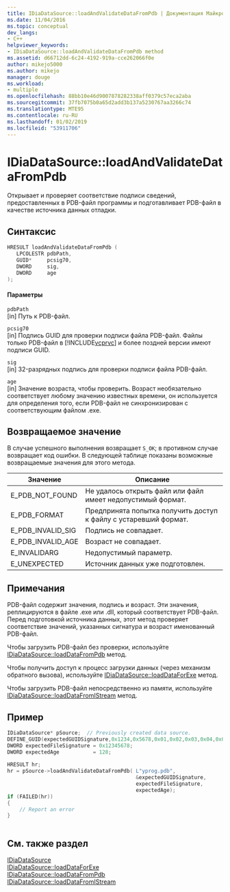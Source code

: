 ```yaml
---
title: IDiaDataSource::loadAndValidateDataFromPdb | Документация Майкрософт
ms.date: 11/04/2016
ms.topic: conceptual
dev_langs:
- C++
helpviewer_keywords:
- IDiaDataSource::loadAndValidateDataFromPdb method
ms.assetid: d66712dd-6c24-4192-919a-cce262066f0e
author: mikejo5000
ms.author: mikejo
manager: douge
ms.workload:
- multiple
ms.openlocfilehash: 88bb10e46d9007878282338aff0379c57eca2aba
ms.sourcegitcommit: 37fb7075b0a65d2add3b137a5230767aa3266c74
ms.translationtype: MTE95
ms.contentlocale: ru-RU
ms.lasthandoff: 01/02/2019
ms.locfileid: "53911706"
---
```

# <a name="idiadatasourceloadandvalidatedatafrompdb"></a>IDiaDataSource::loadAndValidateDataFromPdb
Открывает и проверяет соответствие подписи сведений, предоставленных в PDB-файл программы и подготавливает PDB-файл в качестве источника данных отладки.  
  
## <a name="syntax"></a>Синтаксис  
  
```C++  
HRESULT loadAndValidateDataFromPdb (   
   LPCOLESTR pdbPath,  
   GUID*     pcsig70,  
   DWORD     sig,  
   DWORD     age  
);  
```  
  
#### <a name="parameters"></a>Параметры  
 `pdbPath`  
 [in] Путь к PDB-файл.  
  
 `pcsig70`  
 [in] Подпись GUID для проверки подписи файла PDB-файл. Файлы только PDB-файл в [!INCLUDE[vcprvc](../../code-quality/includes/vcprvc_md.md)] и более поздней версии имеют подписи GUID.  
  
 `sig`  
 [in] 32-разрядных подпись для проверки подписи файла PDB-файл.  
  
 `age`  
 [in] Значение возраста, чтобы проверить. Возраст необязательно соответствует любому значению известных времени, он используется для определения того, если PDB-файл не синхронизирован с соответствующим файлом .exe.  
  
## <a name="return-value"></a>Возвращаемое значение  
 В случае успешного выполнения возвращает `S_OK`; в противном случае возвращает код ошибки. В следующей таблице показаны возможные возвращаемые значения для этого метода.  
  
|Значение|Описание|  
|-----------|-----------------|  
|E_PDB_NOT_FOUND|Не удалось открыть файл или файл имеет недопустимый формат.|  
|E_PDB_FORMAT|Предпринята попытка получить доступ к файлу с устаревший формат.|  
|E_PDB_INVALID_SIG|Подпись не совпадает.|  
|E_PDB_INVALID_AGE|Возраст не совпадает.|  
|E_INVALIDARG|Недопустимый параметр.|  
|E_UNEXPECTED|Источник данных уже подготовлен.|  
  
## <a name="remarks"></a>Примечания  
 PDB-файл содержит значения, подпись и возраст. Эти значения, реплицируются в файле .exe или .dll, который соответствует PDB-файл. Перед подготовкой источника данных, этот метод проверяет соответствие значений, указанных сигнатура и возраст именованный PDB-файл.  
  
 Чтобы загрузить PDB-файл без проверки, используйте [IDiaDataSource::loadDataFromPdb](../../debugger/debug-interface-access/idiadatasource-loaddatafrompdb.md) метод.  
  
 Чтобы получить доступ к процесс загрузки данных (через механизм обратного вызова), используйте [IDiaDataSource::loadDataForExe](../../debugger/debug-interface-access/idiadatasource-loaddataforexe.md) метод.  
  
 Чтобы загрузить PDB-файл непосредственно из памяти, используйте [IDiaDataSource::loadDataFromIStream](../../debugger/debug-interface-access/idiadatasource-loaddatafromistream.md) метод.  
  
## <a name="example"></a>Пример  
  
```C++  
IDiaDataSource* pSource;  // Previously created data source.  
DEFINE_GUID(expectedGUIDSignature,0x1234,0x5678,0x01,0x02,0x03,0x04,0x05,0x06,0x07,0x08);  
DWORD expectedFileSignature = 0x12345678;  
DWORD expectedAge           = 128;  
  
HRESULT hr;  
hr = pSource->loadAndValidateDataFromPdb( L"yprog.pdb",  
                                          &expectedGUIDSignature,  
                                          expectedFileSignature,  
                                          expectedAge);  
if (FAILED(hr))  
{  
    // Report an error  
}  
  
```  
  
## <a name="see-also"></a>См. также раздел  
 [IDiaDataSource](../../debugger/debug-interface-access/idiadatasource.md)   
 [IDiaDataSource::loadDataForExe](../../debugger/debug-interface-access/idiadatasource-loaddataforexe.md)   
 [IDiaDataSource::loadDataFromPdb](../../debugger/debug-interface-access/idiadatasource-loaddatafrompdb.md)   
 [IDiaDataSource::loadDataFromIStream](../../debugger/debug-interface-access/idiadatasource-loaddatafromistream.md)